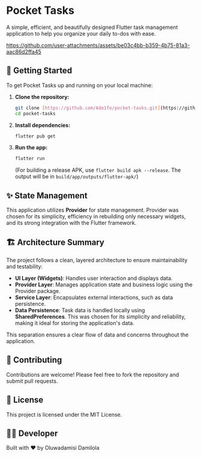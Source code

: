 # Pocket Tasks

A simple, efficient, and beautifully designed Flutter task management application to help you organize your daily to-dos with ease.

https://github.com/user-attachments/assets/be03c4bb-b359-4b75-81a3-aac86d2ffa45

## 🚀 Getting Started

To get Pocket Tasks up and running on your local machine:

1.  **Clone the repository:**
    ```bash
    git clone [https://github.com/Ade1fe/pocket-tasks.git](https://github.com/Ade1fe/pocket-tasks.git)
    cd pocket-tasks
    ```

2.  **Install dependencies:**
    ```bash
    flutter pub get
    ```

3.  **Run the app:**
    ```bash
    flutter run
    ```
    (For building a release APK, use `flutter build apk --release`. The output will be in `build/app/outputs/flutter-apk/`)

## ✨ State Management

This application utilizes **Provider** for state management. Provider was chosen for its simplicity, efficiency in rebuilding only necessary widgets, and its strong integration with the Flutter framework.

## 🏗️ Architecture Summary

The project follows a clean, layered architecture to ensure maintainability and testability:

-   **UI Layer (Widgets)**: Handles user interaction and displays data.
-   **Provider Layer**: Manages application state and business logic using the Provider package.
-   **Service Layer**: Encapsulates external interactions, such as data persistence.
-   **Data Persistence**: Task data is handled locally using **SharedPreferences**. This was chosen for its simplicity and reliability, making it ideal for storing the application's data.

This separation ensures a clear flow of data and concerns throughout the application.

## 🤝 Contributing

Contributions are welcome! Please feel free to fork the repository and submit pull requests.

## 📄 License

This project is licensed under the MIT License.

## 👨‍💻 Developer

Built with ❤️ by Oluwadamisi Damilola
